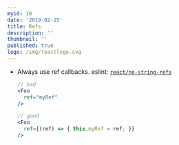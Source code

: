 ```yaml
---
myid: 10
date: '2019-02-25'
title: Refs
description: ''
thumbnail: ''
published: true
logo: /img/reactlogo.svg
---
```



- Always use ref callbacks. eslint: [`react/no-string-refs`](https://github.com/yannickcr/eslint-plugin-react/blob/master/docs/rules/no-string-refs.md)

  ```jsx
  // bad
  <Foo
    ref="myRef"
  />

  // good
  <Foo
    ref={(ref) => { this.myRef = ref; }}
  />
  ```